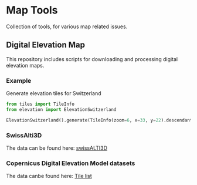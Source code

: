 # Map Tools

Collection of tools, for various map related issues.

## Digital Elevation Map

This repository includes scripts for downloading and processing digital elevation maps.

### Example

Generate elevation tiles for Switzerland

```python
from tiles import TileInfo
from elevation import ElevationSwitzerland

ElevationSwitzerland().generate(TileInfo(zoom=6, x=33, y=22).descendants(max_zoom=14))
```

### SwissAlti3D

The data can be found here: [swissALTI3D](https://www.swisstopo.admin.ch/de/geodata/height/alti3d.html)

### Copernicus Digital Elevation Model datasets

The data canbe found here: [Tile list](https://copernicus-dem-30m.s3.amazonaws.com/tileList.txt)
